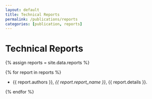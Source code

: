 ```yaml
---
layout: default
title: Technical Reports
permalink: /publications/reports
categories: [publication, reports]
---
```



# Technical Reports

{% assign reports = site.data.reports %}

{% for report in reports %}

- {{ report.authors }}, *{{ report.report_name }}*, {{ report.details }}.

{% endfor %}